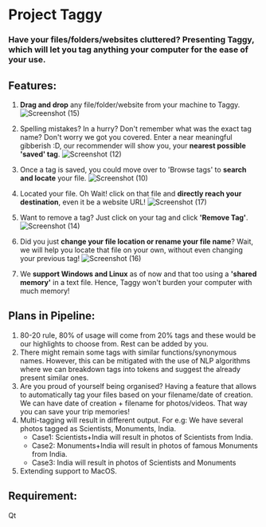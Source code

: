 # Project Taggy
### Have your files/folders/websites cluttered? Presenting Taggy, which will let you tag anything your computer for the ease of your use.

## Features:
1. **Drag and drop** any file/folder/website from your machine to Taggy.
![Screenshot (15)](https://user-images.githubusercontent.com/72373564/179401339-39afff46-635b-4d29-81e7-9612a946c902.png)

2. Spelling mistakes? In a hurry? Don't remember what was the exact tag name? 
Don't worry we got you covered. Enter a near meaningful gibberish :D, our recommender will show you, your **nearest possible 'saved' tag**.
![Screenshot (12)](https://user-images.githubusercontent.com/72373564/179395852-29183315-0227-4b54-9b6d-82bfc96e0106.png)

3. Once a tag is saved, you could move over to 'Browse tags' to **search and locate** your file.
![Screenshot (10)](https://user-images.githubusercontent.com/72373564/179395843-a32c3918-c220-47f7-acf2-56a53e1846b7.png)

4. Located your file. Oh Wait! click on that file and **directly reach your destination**, even it be a website URL!
![Screenshot (17)](https://user-images.githubusercontent.com/72373564/179401520-144b0b62-7c6a-4ed6-8456-a24e2fdd2c27.png)

5. Want to remove a tag? Just click on your tag and click **'Remove Tag'**.
![Screenshot (14)](https://user-images.githubusercontent.com/72373564/179395849-080d968f-a78b-4870-894c-bcba5164cadd.png)

6. Did you just **change your file location or rename your file name**? Wait, we will help you locate that file on your own, without even changing your previous tag!
![Screenshot (16)](https://user-images.githubusercontent.com/72373564/179401432-d4c045fd-2a15-4c38-b574-a06ddf30a117.png)

7. We **support Windows and Linux** as of now and that too using a **'shared memory'** in a text file. Hence, Taggy won't burden your computer with much memory!

## Plans in Pipeline:
1. 80-20 rule, 80% of usage will come from 20% tags and these would be our highlights to choose from. Rest can be added by you.
2. There might remain some tags with similar functions/synonymous names. However, this can be mitigated with the use of NLP algorithms where we can breakdown tags into tokens and suggest the already present similar ones.
3. Are you proud of yourself being organised? Having a feature that allows to automatically tag your files based on your filename/date of creation. We can have date of creation + filename for photos/videos. That way you can save your trip memories!
4. Multi-tagging will result in different output. For e.g: We have several photos tagged as Scientists, Monuments, India.
      - Case1: Scientists+India will result in photos of Scientists from India.
      - Case2: Monuments+India will result in photos of famous Monuments from India.
      - Case3: India will result in photos of Scientists and Monuments
5. Extending support to MacOS.

## Requirement:
Qt
